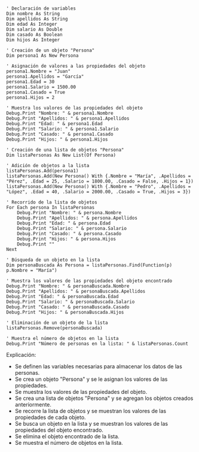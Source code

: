```visual basic

' Declaración de variables
Dim nombre As String
Dim apellidos As String
Dim edad As Integer
Dim salario As Double
Dim casado As Boolean
Dim hijos As Integer

' Creación de un objeto "Persona"
Dim persona1 As New Persona

' Asignación de valores a las propiedades del objeto
persona1.Nombre = "Juan"
persona1.Apellidos = "García"
persona1.Edad = 30
persona1.Salario = 1500.00
persona1.Casado = True
persona1.Hijos = 2

' Muestra los valores de las propiedades del objeto
Debug.Print "Nombre: " & persona1.Nombre
Debug.Print "Apellidos: " & persona1.Apellidos
Debug.Print "Edad: " & persona1.Edad
Debug.Print "Salario: " & persona1.Salario
Debug.Print "Casado: " & persona1.Casado
Debug.Print "Hijos: " & persona1.Hijos

' Creación de una lista de objetos "Persona"
Dim listaPersonas As New List(Of Persona)

' Adición de objetos a la lista
listaPersonas.Add(persona1)
listaPersonas.Add(New Persona() With {.Nombre = "María", .Apellidos = "Pérez", .Edad = 25, .Salario = 1800.00, .Casado = False, .Hijos = 1})
listaPersonas.Add(New Persona() With {.Nombre = "Pedro", .Apellidos = "López", .Edad = 40, .Salario = 2000.00, .Casado = True, .Hijos = 3})

' Recorrido de la lista de objetos
For Each persona In listaPersonas
    Debug.Print "Nombre: " & persona.Nombre
    Debug.Print "Apellidos: " & persona.Apellidos
    Debug.Print "Edad: " & persona.Edad
    Debug.Print "Salario: " & persona.Salario
    Debug.Print "Casado: " & persona.Casado
    Debug.Print "Hijos: " & persona.Hijos
    Debug.Print ""
Next

' Búsqueda de un objeto en la lista
Dim personaBuscada As Persona = listaPersonas.Find(Function(p) p.Nombre = "María")

' Muestra los valores de las propiedades del objeto encontrado
Debug.Print "Nombre: " & personaBuscada.Nombre
Debug.Print "Apellidos: " & personaBuscada.Apellidos
Debug.Print "Edad: " & personaBuscada.Edad
Debug.Print "Salario: " & personaBuscada.Salario
Debug.Print "Casado: " & personaBuscada.Casado
Debug.Print "Hijos: " & personaBuscada.Hijos

' Eliminación de un objeto de la lista
listaPersonas.Remove(personaBuscada)

' Muestra el número de objetos en la lista
Debug.Print "Número de personas en la lista: " & listaPersonas.Count

```

Explicación:

* Se definen las variables necesarias para almacenar los datos de las personas.
* Se crea un objeto "Persona" y se le asignan los valores de las propiedades.
* Se muestra los valores de las propiedades del objeto.
* Se crea una lista de objetos "Persona" y se agregan los objetos creados anteriormente.
* Se recorre la lista de objetos y se muestran los valores de las propiedades de cada objeto.
* Se busca un objeto en la lista y se muestran los valores de las propiedades del objeto encontrado.
* Se elimina el objeto encontrado de la lista.
* Se muestra el número de objetos en la lista.